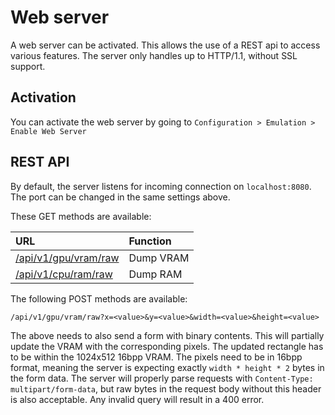 # Web server

A web server can be activated. This allows the use of a REST api to access various features. The server only handles up to HTTP/1.1, without SSL support.

## Activation

You can activate the web server by going to `Configuration > Emulation > Enable Web Server`

## REST API

By default, the server listens for incoming connection on `localhost:8080`. The port can be changed in the same settings above.

These GET methods are available:

| URL | Function |
| :- | :- |
| [/api/v1/gpu/vram/raw](http://localhost:8080/api/v1/gpu/vram/raw) | Dump VRAM  |
| [/api/v1/cpu/ram/raw](http://localhost:8080/api/v1/cpu/ram/raw) | Dump RAM |

The following POST methods are available:

`/api/v1/gpu/vram/raw?x=<value>&y=<value>&width=<value>&height=<value>`

The above needs to also send a form with binary contents. This will partially update the VRAM with the corresponding pixels. The updated rectangle has to be within the 1024x512 16bpp VRAM. The pixels need to be in 16bpp format, meaning the server is expecting exactly `width * height * 2` bytes in the form data. The server will properly parse requests with `Content-Type: multipart/form-data`, but raw bytes in the request body without this header is also acceptable. Any invalid query will result in a 400 error.
